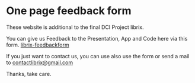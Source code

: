 # One page feedback form

These website is additional to the final DCI Project librix.

You can give us Feedback to the Presentation, App and Code here via this form.
[librix-feedbackform](https://librix-feedbackform.netlify.app/)

If you just want to contact us, you can use also use the form or send a mail to [contactlibrix@gmail.com](contactlibrix@gmail.com)

Thanks, take care.

